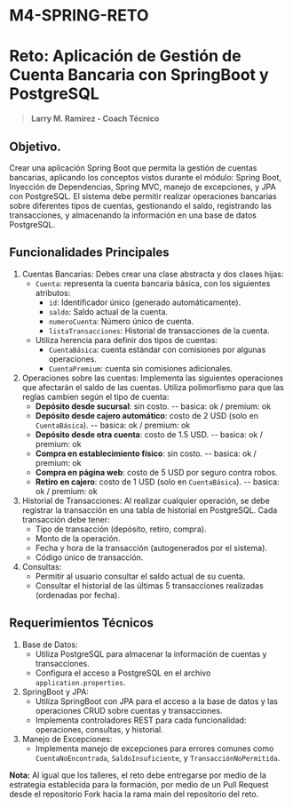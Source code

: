 # M4-SPRING-RETO
# Reto: Aplicación de Gestión de Cuenta Bancaria con SpringBoot y PostgreSQL
> **Larry M. Ramírez - Coach Técnico**

## Objetivo.
Crear una aplicación Spring Boot que permita la gestión de cuentas bancarias, aplicando los conceptos vistos durante el módulo: Spring Boot, Inyección de Dependencias, Spring MVC, manejo de excepciones, y JPA con PostgreSQL. El sistema debe permitir realizar operaciones bancarias sobre diferentes tipos de cuentas, gestionando el saldo, registrando las transacciones, y almacenando la información en una base de datos PostgreSQL.

## Funcionalidades Principales
1. Cuentas Bancarias:
Debes crear una clase abstracta y dos clases hijas:
	- `Cuenta`: representa la cuenta bancaria básica, con los siguientes atributos:
	    - `id`: Identificador único (generado automáticamente).
	    - `saldo`: Saldo actual de la cuenta.
	    - `numeroCuenta`: Número único de cuenta.
	    - `listaTransacciones`: Historial de transacciones de la cuenta.
	- Utiliza herencia para definir dos tipos de cuentas:
	    - `CuentaBásica`: cuenta estándar con comisiones por algunas operaciones.
	    - `CuentaPremium`: cuenta sin comisiones adicionales.
2. Operaciones sobre las cuentas: Implementa las siguientes operaciones que afectarán el saldo de las cuentas. Utiliza polimorfismo para que las reglas cambien según el tipo de cuenta:
	- **Depósito desde sucursal**: sin costo. -- basica: ok / premium: ok
	- **Depósito desde cajero automático**: costo de 2 USD (solo en `CuentaBásica`).  -- basica: ok / premium: ok
	- **Depósito desde otra cuenta**: costo de 1.5 USD.  -- basica: ok / premium: ok
	- **Compra en establecimiento físico**: sin costo. -- basica: ok / premium: ok
	- **Compra en página web**: costo de 5 USD por seguro contra robos.
	- **Retiro en cajero**: costo de 1 USD (solo en `CuentaBásica`).   -- basica: ok / premium: ok
3. Historial de Transacciones: Al realizar cualquier operación, se debe registrar la transacción en una tabla de historial en PostgreSQL. Cada transacción debe tener:
	- Tipo de transacción (depósito, retiro, compra).
	- Monto de la operación.
	- Fecha y hora de la transacción (autogenerados por el sistema).
	- Código único de transacción.
4. Consultas:
	- Permitir al usuario consultar el saldo actual de su cuenta.
	- Consultar el historial de las últimas 5 transacciones realizadas (ordenadas por fecha).
## Requerimientos Técnicos
1. Base de Datos:
	- Utiliza PostgreSQL para almacenar la información de cuentas y transacciones.
	- Configura el acceso a PostgreSQL en el archivo `application.properties`.
2. SpringBoot y JPA:
	- Utiliza SpringBoot con JPA para el acceso a la base de datos y las operaciones CRUD sobre cuentas y transacciones.
	- Implementa controladores REST para cada funcionalidad: operaciones, consultas, y historial.
3. Manejo de Excepciones:
	- Implementa manejo de excepciones para errores comunes como `CuentaNoEncontrada`, `SaldoInsuficiente`, y `TransacciónNoPermitida`.

**Nota:** Al igual que los talleres, el reto debe entregarse por medio de la estrategia establecida para la formación, por medio de un Pull Request desde el repositorio Fork hacia la rama main del repositorio del reto.
